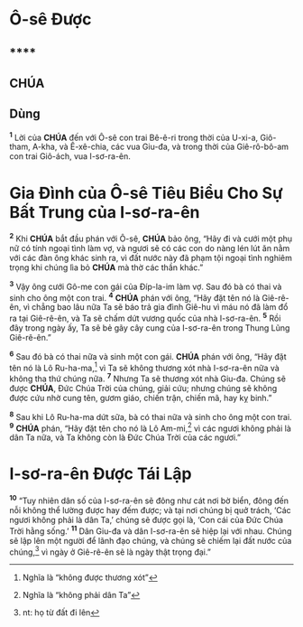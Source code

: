 # Ô-sê Được

## \*\*\*\*

## CHÚA

## Dùng

<sup><b>1</b></sup> Lời của **CHÚA** đến với Ô-sê con trai Bê-ê-ri trong thời của U-xi-a, Giô-tham, A-kha, và Ê-xê-chia, các vua Giu-đa, và trong thời của Giê-rô-bô-am con trai Giô-ách, vua I-sơ-ra-ên.

# Gia Đình của Ô-sê Tiêu Biểu Cho Sự Bất Trung của I-sơ-ra-ên

<sup><b>2</b></sup> Khi **CHÚA** bắt đầu phán với Ô-sê, **CHÚA** bảo ông, “Hãy đi và cưới một phụ nữ có tính ngoại tình làm vợ, và ngươi sẽ có các con do nàng lén lút ăn nằm với các đàn ông khác sinh ra, vì đất nước này đã phạm tội ngoại tình nghiêm trọng khi chúng lìa bỏ **CHÚA** mà thờ các thần khác.”

<sup><b>3</b></sup> Vậy ông cưới Gô-me con gái của Đíp-la-im làm vợ. Sau đó bà có thai và sinh cho ông một con trai. <sup><b>4</b></sup> **CHÚA** phán với ông, “Hãy đặt tên nó là Giê-rê-ên, vì chẳng bao lâu nữa Ta sẽ báo trả gia đình Giê-hu vì máu nó đã làm đổ ra tại Giê-rê-ên, và Ta sẽ chấm dứt vương quốc của nhà I-sơ-ra-ên. <sup><b>5</b></sup> Rồi đây trong ngày ấy, Ta sẽ bẻ gãy cây cung của I-sơ-ra-ên trong Thung Lũng Giê-rê-ên.”

<sup><b>6</b></sup> Sau đó bà có thai nữa và sinh một con gái. **CHÚA** phán với ông, “Hãy đặt tên nó là Lô Ru-ha-ma,[^1-0102988f-1b5a-4ac0-bf7c-ebc553c760b5] vì Ta sẽ không thương xót nhà I-sơ-ra-ên nữa và không tha thứ chúng nữa. <sup><b>7</b></sup> Nhưng Ta sẽ thương xót nhà Giu-đa. Chúng sẽ được **CHÚA**, Đức Chúa Trời của chúng, giải cứu; nhưng chúng sẽ không được cứu nhờ cung tên, gươm giáo, chiến trận, chiến mã, hay kỵ binh.”

<sup><b>8</b></sup> Sau khi Lô Ru-ha-ma dứt sữa, bà có thai nữa và sinh cho ông một con trai. <sup><b>9</b></sup> **CHÚA** phán, “Hãy đặt tên cho nó là Lô Am-mi,[^2-0102988f-1b5a-4ac0-bf7c-ebc553c760b5] vì các ngươi không phải là dân Ta nữa, và Ta không còn là Đức Chúa Trời của các ngươi.”

# I-sơ-ra-ên Được Tái Lập

<sup><b>10</b></sup> “Tuy nhiên dân số của I-sơ-ra-ên sẽ đông như cát nơi bờ biển, đông đến nỗi không thể lường được hay đếm được; và tại nơi chúng bị quở trách, ‘Các ngươi không phải là dân Ta,’ chúng sẽ được gọi là, ‘Con cái của Đức Chúa Trời hằng sống.’ <sup><b>11</b></sup> Dân Giu-đa và dân I-sơ-ra-ên sẽ hiệp lại với nhau. Chúng sẽ lập lên một người để lãnh đạo chúng, và chúng sẽ chiếm lại đất nước của chúng,[^3-0102988f-1b5a-4ac0-bf7c-ebc553c760b5] vì ngày ở Giê-rê-ên sẽ là ngày thật trọng đại.”

[^1-0102988f-1b5a-4ac0-bf7c-ebc553c760b5]: Nghĩa là “không được thương xót”

[^2-0102988f-1b5a-4ac0-bf7c-ebc553c760b5]: Nghĩa là “không phải dân Ta”

[^3-0102988f-1b5a-4ac0-bf7c-ebc553c760b5]: nt: họ từ đất đi lên
